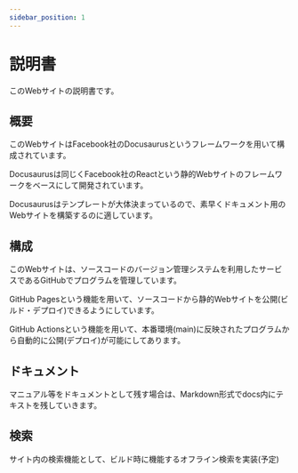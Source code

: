 ```yaml
---
sidebar_position: 1
---
```


# 説明書

このWebサイトの説明書です。

## 概要

このWebサイトはFacebook社のDocusaurusというフレームワークを用いて構成されています。

Docusaurusは同じくFacebook社のReactという静的Webサイトのフレームワークをベースにして開発されています。

Docusaurusはテンプレートが大体決まっているので、素早くドキュメント用のWebサイトを構築するのに適しています。

## 構成

このWebサイトは、ソースコードのバージョン管理システムを利用したサービスであるGitHubでプログラムを管理しています。

GitHub Pagesという機能を用いて、ソースコードから静的Webサイトを公開(ビルド・デプロイ)できるようにしています。

GitHub Actionsという機能を用いて、本番環境(main)に反映されたプログラムから自動的に公開(デプロイ)が可能にしてあります。

## ドキュメント

マニュアル等をドキュメントとして残す場合は、Markdown形式でdocs内にテキストを残していきます。

## 検索

サイト内の検索機能として、ビルド時に機能するオフライン検索を実装(予定)
